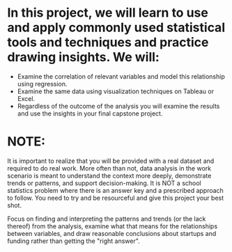 # In this project, we will learn to use and apply commonly used statistical tools and techniques and practice drawing insights. We will:

* Examine the correlation of relevant variables and model this relationship using regression.
* Examine the same data using visualization techniques on Tableau or Excel.
* Regardless of the outcome of the analysis you will examine the results and use the insights in your final capstone project.

# NOTE: 
It is important to realize that you will be provided with a real dataset and required to do real work. More often than not, data analysis in the work scenario is meant to understand the context more deeply, demonstrate trends or patterns, and support decision-making. It is NOT a school statistics problem where there is an answer key and a prescribed approach to follow. You need to try and be resourceful and give this project your best shot.

Focus on finding and interpreting the patterns and trends (or the lack thereof) from the analysis, examine what that means for the relationships between variables, and draw reasonable conclusions about startups and funding rather than getting the "right answer".

